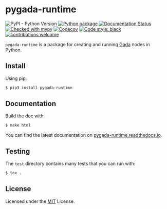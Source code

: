 # pygada-runtime

![PyPI - Python Version](https://img.shields.io/pypi/pyversions/pygada-runtime)
[![Python package](https://img.shields.io/github/workflow/status/gadalang/pygada-runtime/Python%20package)](https://github.com/gadalang/pygada-runtime/actions/workflows/python-package.yml)
[![Documentation Status](https://readthedocs.org/projects/pygada-runtime/badge/?version=latest)](https://pygada-runtime.readthedocs.io/en/latest/?badge=latest)
[![Checked with mypy](http://www.mypy-lang.org/static/mypy_badge.svg)](http://mypy-lang.org/)
[![Codecov](https://img.shields.io/codecov/c/gh/gadalang/pygada-runtime?token=4CSJTL1ZML)](https://codecov.io/gh/gadalang/pygada-runtime)
[![Code style: black](https://img.shields.io/badge/code%20style-black-000000.svg)](https://github.com/psf/black)
[![contributions welcome](https://img.shields.io/badge/contributions-welcome-brightgreen.svg?style=flat)](https://github.com/gadalang/pygada-runtime/issues)

`pygada-runtime` is a package for creating and running [Gada](https://github.com/gadalang/gada) nodes in Python.

## Install

Using pip:

```bash
$ pip3 install pygada-runtime
```

## Documentation

Build the doc with:

```bash
$ make html
```

You can find the latest documentation on [pygada-runtime.readthedocs.io](https://pygada-runtime.readthedocs.io/).

## Testing

The `test` directory contains many tests that you can run with:

```python
$ tox .
```

## License

Licensed under the [MIT](LICENSE) License.
